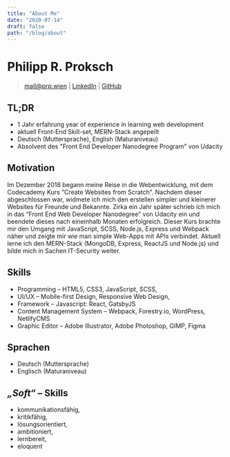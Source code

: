 ```yaml
---
title: "About Me"
date: "2020-07-14"
draft: false
path: "/blog/about"
---
```


# Philipp R. Proksch

> [mail@prp.wien](mailto:mail@prp.wien) |
> [LinkedIn](https://www.linkedin.com/in/philipprproksch) |
> [GitHub](https://www.github.com/prpwien)

## TL;DR

- 1 Jahr erfahrung year of experience in learning web development
- aktuell Front-End Skill-set, MERN-Stack angepeilt
- Deutsch (Muttersprache), English (Maturaniveau)
- Absolvent des "Front End Developer Nanodegree Program" von Udacity

## Motivation

Im Dezember 2018 begann meine Reise in die Webentwicklung, mit dem Codecademy Kurs “Create Websites from Scratch”. Nachdem dieser abgeschlossen war, widmete ich mich den erstellen simpler und kleinerer Websites für Freunde und Bekannte. Zirka ein Jahr später schrieb ich mich in das “Front End Web Developer Nanodegree” von Udacity ein und beendete dieses nach eineinhalb Monaten erfolgreich. Dieser Kurs brachte mir den Umgang mit JavaScript, SCSS, Node.js, Express und Webpack näher und zeigte mir wie man simple Web-Apps mit APIs verbindet. Aktuell lerne ich den MERN-Stack (MongoDB, Express, ReactJS und Node.js) und bilde mich in Sachen IT-Security weiter.

## Skills

- Programming &ndash; HTML5, CSS3, JavaScript, SCSS,
- UI/UX &ndash; Mobile-first Design, Responsive Web Design,
- Framework &ndash; Javascript: React, GatsbyJS
- Content Management System &ndash; Webpack, Forestry.io, WordPress, NetlifyCMS
- Graphic Editor &ndash; Adobe Illustrator, Adobe Photoshop, GIMP, Figma

## Sprachen

- Deutsch (Muttersprache)
- Englisch (Maturaniveau)

## _„Soft“_ &ndash; Skills

- kommunikationsfähig,
- kritikfähig,
- lösungsorientiert,
- ambitioniert,
- lernbereit,
- eloquent

